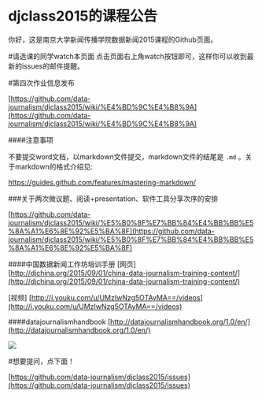 # djclass2015的课程公告

你好，这是南京大学新闻传播学院数据新闻2015课程的Github页面。

#请选课的同学watch本页面
点击页面右上角watch按钮即可，这样你可以收到最新的issues的邮件提醒。

#第四次作业信息发布

[https://github.com/data-journalism/djclass2015/wiki/%E4%BD%9C%E4%B8%9A](https://github.com/data-journalism/djclass2015/wiki/%E4%BD%9C%E4%B8%9A)

####注意事项

不要提交word文档，以markdown文件提交，markdown文件的结尾是 `.md` 。关于markdown的格式介绍见:

https://guides.github.com/features/mastering-markdown/

###关于两次微议题、阅读+presentation、软件工具分享次序的安排

[https://github.com/data-journalism/djclass2015/wiki/%E5%B0%8F%E7%BB%84%E4%BB%BB%E5%8A%A1%E6%8E%92%E5%BA%8F](https://github.com/data-journalism/djclass2015/wiki/%E5%B0%8F%E7%BB%84%E4%BB%BB%E5%8A%A1%E6%8E%92%E5%BA%8F)


####中国数据新闻工作坊培训手册
[网页] [http://djchina.org/2015/09/01/china-data-journalism-training-content/](http://djchina.org/2015/09/01/china-data-journalism-training-content/)

[视频] [http://i.youku.com/u/UMzIwNzg5OTAyMA==/videos](http://i.youku.com/u/UMzIwNzg5OTAyMA==/videos)


####datajournalismhandbook
[http://datajournalismhandbook.org/1.0/en/](http://datajournalismhandbook.org/1.0/en/)

![](http://datajournalismhandbook.org/1.0/en/img/cover_print.png)

#想要提问，点下面！

[https://github.com/data-journalism/djclass2015/issues](https://github.com/data-journalism/djclass2015/issues)




